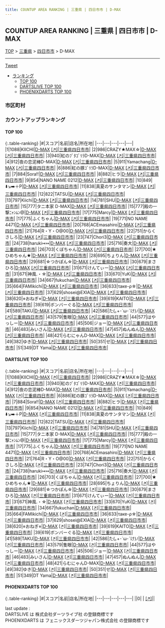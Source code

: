 ```yaml
---
title: COUNTUP AREA RANKING | 三重県 | 四日市市 | D-MAX
---
```

## COUNTUP AREA RANKING | 三重県 | 四日市市 | D-MAX

[TOP](/darts/rank/) > [三重県](/darts/rank/三重県/) > [四日市市](/darts/rank/三重県/四日市市/) > D-MAX

___

<a href="https://twitter.com/share?ref_src=twsrc%5Etfw" data-text="COUNTUP AREA RANKING | 三重県四日市市D-MAX" class="twitter-share-button" data-hashtags="DARTSLIVE,PHOENIXDARTS,darts,ダーツ" data-show-count="false">Tweet</a>

* [ランキング](#カウントアップランキング)
    * [TOP 100](#top-100)
    * [DARTSLIVE TOP 100](#dartslive-top-100)
    * [PHOENIXDARTS TOP 100](#phoenixdarts-top-100)

### 市区町村

<ul>

</ul>

### カウントアップランキング

#### TOP 100



{:.table-ranking}
|#|スコア|名前|店名|所在地|
|---|---|---|---|---|
|1|1088|<span class="rank-name-dl">KIICHI</span>|<a href="/darts/rank/shops/85a7641749fd43860d9b047a20a7ba1e.html">D-MAX</a> <a href="https://search.dartslive.com/jp/shop/85a7641749fd43860d9b047a20a7ba1e">[↗]</a>|<a href="/darts/rank/三重県/四日市市">三重県四日市市</a>|
|2|986|<span class="rank-name-dl">CRAZY★MAX☆</span>|<a href="/darts/rank/shops/85a7641749fd43860d9b047a20a7ba1e.html">D-MAX</a> <a href="https://search.dartslive.com/jp/shop/85a7641749fd43860d9b047a20a7ba1e">[↗]</a>|<a href="/darts/rank/三重県/四日市市">三重県四日市市</a>|
|3|940|<span class="rank-name-dl">紅のﾌﾞﾀｺﾞﾘﾗD-MAX</span>|<a href="/darts/rank/shops/85a7641749fd43860d9b047a20a7ba1e.html">D-MAX</a> <a href="https://search.dartslive.com/jp/shop/85a7641749fd43860d9b047a20a7ba1e">[↗]</a>|<a href="/darts/rank/三重県/四日市市">三重県四日市市</a>|
|4|912|<span class="rank-name-dl">夜の恋泥棒D-MAX</span>|<a href="/darts/rank/shops/85a7641749fd43860d9b047a20a7ba1e.html">D-MAX</a> <a href="https://search.dartslive.com/jp/shop/85a7641749fd43860d9b047a20a7ba1e">[↗]</a>|<a href="/darts/rank/三重県/四日市市">三重県四日市市</a>|
|5|911|<span class="rank-name-dl">Yamachang</span>|<a href="/darts/rank/shops/85a7641749fd43860d9b047a20a7ba1e.html">D-MAX</a> <a href="https://search.dartslive.com/jp/shop/85a7641749fd43860d9b047a20a7ba1e">[↗]</a>|<a href="/darts/rank/三重県/四日市市">三重県四日市市</a>|
|6|886|<span class="rank-name-dl">紅の豚ｺﾞﾘﾗD-MAX</span>|<a href="/darts/rank/shops/85a7641749fd43860d9b047a20a7ba1e.html">D-MAX</a> <a href="https://search.dartslive.com/jp/shop/85a7641749fd43860d9b047a20a7ba1e">[↗]</a>|<a href="/darts/rank/三重県/四日市市">三重県四日市市</a>|
|7|884|<span class="rank-name-dl">Sora‼︎</span>|<a href="/darts/rank/shops/85a7641749fd43860d9b047a20a7ba1e.html">D-MAX</a> <a href="https://search.dartslive.com/jp/shop/85a7641749fd43860d9b047a20a7ba1e">[↗]</a>|<a href="/darts/rank/三重県/四日市市">三重県四日市市</a>|
|8|882|<span class="rank-name-dl">ヒラ</span>|<a href="/darts/rank/shops/85a7641749fd43860d9b047a20a7ba1e.html">D-MAX</a> <a href="https://search.dartslive.com/jp/shop/85a7641749fd43860d9b047a20a7ba1e">[↗]</a>|<a href="/darts/rank/三重県/四日市市">三重県四日市市</a>|
|9|854|<span class="rank-name-dl">NANO NAME 0212</span>|<a href="/darts/rank/shops/85a7641749fd43860d9b047a20a7ba1e.html">D-MAX</a> <a href="https://search.dartslive.com/jp/shop/85a7641749fd43860d9b047a20a7ba1e">[↗]</a>|<a href="/darts/rank/三重県/四日市市">三重県四日市市</a>|
|10|849|<span class="rank-name-dl">⬇️↘️➡️＋P</span>|<a href="/darts/rank/shops/85a7641749fd43860d9b047a20a7ba1e.html">D-MAX</a> <a href="https://search.dartslive.com/jp/shop/85a7641749fd43860d9b047a20a7ba1e">[↗]</a>|<a href="/darts/rank/三重県/四日市市">三重県四日市市</a>|
|11|838|<span class="rank-name-dl">真夏のサンタマン</span>|<a href="/darts/rank/shops/85a7641749fd43860d9b047a20a7ba1e.html">D-MAX</a> <a href="https://search.dartslive.com/jp/shop/85a7641749fd43860d9b047a20a7ba1e">[↗]</a>|<a href="/darts/rank/三重県/四日市市">三重県四日市市</a>|
|12|822|<span class="rank-name-dl">TATSU</span>|<a href="/darts/rank/shops/85a7641749fd43860d9b047a20a7ba1e.html">D-MAX</a> <a href="https://search.dartslive.com/jp/shop/85a7641749fd43860d9b047a20a7ba1e">[↗]</a>|<a href="/darts/rank/三重県/四日市市">三重県四日市市</a>|
|13|797|<span class="rank-name-dl">Kiichi</span>|<a href="/darts/rank/shops/85a7641749fd43860d9b047a20a7ba1e.html">D-MAX</a> <a href="https://search.dartslive.com/jp/shop/85a7641749fd43860d9b047a20a7ba1e">[↗]</a>|<a href="/darts/rank/三重県/四日市市">三重県四日市市</a>|
|14|781|<span class="rank-name-dl">SHU</span>|<a href="/darts/rank/shops/85a7641749fd43860d9b047a20a7ba1e.html">D-MAX</a> <a href="https://search.dartslive.com/jp/shop/85a7641749fd43860d9b047a20a7ba1e">[↗]</a>|<a href="/darts/rank/三重県/四日市市">三重県四日市市</a>|
|15|777|<span class="rank-name-dl">タニ本家 D-MAX</span>|<a href="/darts/rank/shops/85a7641749fd43860d9b047a20a7ba1e.html">D-MAX</a> <a href="https://search.dartslive.com/jp/shop/85a7641749fd43860d9b047a20a7ba1e">[↗]</a>|<a href="/darts/rank/三重県/四日市市">三重県四日市市</a>|
|15|777|<span class="rank-name-dl">殿の一撃ﾆｬﾝﾑﾝ@</span>|<a href="/darts/rank/shops/85a7641749fd43860d9b047a20a7ba1e.html">D-MAX</a> <a href="https://search.dartslive.com/jp/shop/85a7641749fd43860d9b047a20a7ba1e">[↗]</a>|<a href="/darts/rank/三重県/四日市市">三重県四日市市</a>|
|17|775|<span class="rank-name-dl">Marcy</span>|<a href="/darts/rank/shops/85a7641749fd43860d9b047a20a7ba1e.html">D-MAX</a> <a href="https://search.dartslive.com/jp/shop/85a7641749fd43860d9b047a20a7ba1e">[↗]</a>|<a href="/darts/rank/三重県/四日市市">三重県四日市市</a>|
|17|775|<span class="rank-name-dl">ふくちゃん</span>|<a href="/darts/rank/shops/85a7641749fd43860d9b047a20a7ba1e.html">D-MAX</a> <a href="https://search.dartslive.com/jp/shop/85a7641749fd43860d9b047a20a7ba1e">[↗]</a>|<a href="/darts/rank/三重県/四日市市">三重県四日市市</a>|
|19|771|<span class="rank-name-dl">NO NAME 4471</span>|<a href="/darts/rank/shops/85a7641749fd43860d9b047a20a7ba1e.html">D-MAX</a> <a href="https://search.dartslive.com/jp/shop/85a7641749fd43860d9b047a20a7ba1e">[↗]</a>|<a href="/darts/rank/三重県/四日市市">三重県四日市市</a>|
|20|768|<span class="rank-name-dl">ACEmasahiro</span>|<a href="/darts/rank/shops/85a7641749fd43860d9b047a20a7ba1e.html">D-MAX</a> <a href="https://search.dartslive.com/jp/shop/85a7641749fd43860d9b047a20a7ba1e">[↗]</a>|<a href="/darts/rank/三重県/四日市市">三重県四日市市</a>|
|21|764|<span class="rank-name-dl">R・Y・O@00</span>|<a href="/darts/rank/shops/85a7641749fd43860d9b047a20a7ba1e.html">D-MAX</a> <a href="https://search.dartslive.com/jp/shop/85a7641749fd43860d9b047a20a7ba1e">[↗]</a>|<a href="/darts/rank/三重県/四日市市">三重県四日市市</a>|
|22|751|<span class="rank-name-dl">からくさしろ</span>|<a href="/darts/rank/shops/85a7641749fd43860d9b047a20a7ba1e.html">D-MAX</a> <a href="https://search.dartslive.com/jp/shop/85a7641749fd43860d9b047a20a7ba1e">[↗]</a>|<a href="/darts/rank/三重県/四日市市">三重県四日市市</a>|
|23|747|<span class="rank-name-dl">Chori3</span>|<a href="/darts/rank/shops/85a7641749fd43860d9b047a20a7ba1e.html">D-MAX</a> <a href="https://search.dartslive.com/jp/shop/85a7641749fd43860d9b047a20a7ba1e">[↗]</a>|<a href="/darts/rank/三重県/四日市市">三重県四日市市</a>|
|24|738|<span class="rank-name-dl">haruki↣↣</span>|<a href="/darts/rank/shops/85a7641749fd43860d9b047a20a7ba1e.html">D-MAX</a> <a href="https://search.dartslive.com/jp/shop/85a7641749fd43860d9b047a20a7ba1e">[↗]</a>|<a href="/darts/rank/三重県/四日市市">三重県四日市市</a>|
|25|716|<span class="rank-name-dl">奏大</span>|<a href="/darts/rank/shops/85a7641749fd43860d9b047a20a7ba1e.html">D-MAX</a> <a href="https://search.dartslive.com/jp/shop/85a7641749fd43860d9b047a20a7ba1e">[↗]</a>|<a href="/darts/rank/三重県/四日市市">三重県四日市市</a>|
|26|703|<span class="rank-name-dl">くぼちゃん</span>|<a href="/darts/rank/shops/85a7641749fd43860d9b047a20a7ba1e.html">D-MAX</a> <a href="https://search.dartslive.com/jp/shop/85a7641749fd43860d9b047a20a7ba1e">[↗]</a>|<a href="/darts/rank/三重県/四日市市">三重県四日市市</a>|
|27|700|<span class="rank-name-dl">★ひめちゃん★</span>|<a href="/darts/rank/shops/85a7641749fd43860d9b047a20a7ba1e.html">D-MAX</a> <a href="https://search.dartslive.com/jp/shop/85a7641749fd43860d9b047a20a7ba1e">[↗]</a>|<a href="/darts/rank/三重県/四日市市">三重県四日市市</a>|
|28|695|<span class="rank-name-dl">ちょりん</span>|<a href="/darts/rank/shops/85a7641749fd43860d9b047a20a7ba1e.html">D-MAX</a> <a href="https://search.dartslive.com/jp/shop/85a7641749fd43860d9b047a20a7ba1e">[↗]</a>|<a href="/darts/rank/三重県/四日市市">三重県四日市市</a>|
|29|681|<span class="rank-name-dl">☆つかぽん☆</span>|<a href="/darts/rank/shops/85a7641749fd43860d9b047a20a7ba1e.html">D-MAX</a> <a href="https://search.dartslive.com/jp/shop/85a7641749fd43860d9b047a20a7ba1e">[↗]</a>|<a href="/darts/rank/三重県/四日市市">三重県四日市市</a>|
|30|679|<span class="rank-name-dl">まさひろ</span>|<a href="/darts/rank/shops/85a7641749fd43860d9b047a20a7ba1e.html">D-MAX</a> <a href="https://search.dartslive.com/jp/shop/85a7641749fd43860d9b047a20a7ba1e">[↗]</a>|<a href="/darts/rank/三重県/四日市市">三重県四日市市</a>|
|31|671|<span class="rank-name-dl">けんてぃー</span>|<a href="/darts/rank/shops/85a7641749fd43860d9b047a20a7ba1e.html">D-MAX</a> <a href="https://search.dartslive.com/jp/shop/85a7641749fd43860d9b047a20a7ba1e">[↗]</a>|<a href="/darts/rank/三重県/四日市市">三重県四日市市</a>|
|31|671|<span class="rank-name-dl">神風.・☆</span>|<a href="/darts/rank/shops/85a7641749fd43860d9b047a20a7ba1e.html">D-MAX</a> <a href="https://search.dartslive.com/jp/shop/85a7641749fd43860d9b047a20a7ba1e">[↗]</a>|<a href="/darts/rank/三重県/四日市市">三重県四日市市</a>|
|33|670|<span class="rank-name-dl">YuKi</span>|<a href="/darts/rank/shops/85a7641749fd43860d9b047a20a7ba1e.html">D-MAX</a> <a href="https://search.dartslive.com/jp/shop/85a7641749fd43860d9b047a20a7ba1e">[↗]</a>|<a href="/darts/rank/三重県/四日市市">三重県四日市市</a>|
|34|667|<span class="rank-name-dl">fukuchan</span>|<a href="/darts/rank/shops/85a7641749fd43860d9b047a20a7ba1e.html">D-MAX</a> <a href="https://search.dartslive.com/jp/shop/85a7641749fd43860d9b047a20a7ba1e">[↗]</a>|<a href="/darts/rank/三重県/四日市市">三重県四日市市</a>|
|35|664|<span class="rank-name-dl">FAMikichi</span>|<a href="/darts/rank/shops/85a7641749fd43860d9b047a20a7ba1e.html">D-MAX</a> <a href="https://search.dartslive.com/jp/shop/85a7641749fd43860d9b047a20a7ba1e">[↗]</a>|<a href="/darts/rank/三重県/四日市市">三重県四日市市</a>|
|36|633|<span class="rank-name-dl">τаке-ρ☆</span>|<a href="/darts/rank/shops/85a7641749fd43860d9b047a20a7ba1e.html">D-MAX</a> <a href="https://search.dartslive.com/jp/shop/85a7641749fd43860d9b047a20a7ba1e">[↗]</a>|<a href="/darts/rank/三重県/四日市市">三重県四日市市</a>|
|37|629|<span class="rank-name-dl">shosei@EXIA</span>|<a href="/darts/rank/shops/85a7641749fd43860d9b047a20a7ba1e.html">D-MAX</a> <a href="https://search.dartslive.com/jp/shop/85a7641749fd43860d9b047a20a7ba1e">[↗]</a>|<a href="/darts/rank/三重県/四日市市">三重県四日市市</a>|
|38|620|<span class="rank-name-dl">⭐︎おねぎ⭐︎</span>|<a href="/darts/rank/shops/85a7641749fd43860d9b047a20a7ba1e.html">D-MAX</a> <a href="https://search.dartslive.com/jp/shop/85a7641749fd43860d9b047a20a7ba1e">[↗]</a>|<a href="/darts/rank/三重県/四日市市">三重県四日市市</a>|
|39|619|<span class="rank-name-dl">KAITO</span>|<a href="/darts/rank/shops/85a7641749fd43860d9b047a20a7ba1e.html">D-MAX</a> <a href="https://search.dartslive.com/jp/shop/85a7641749fd43860d9b047a20a7ba1e">[↗]</a>|<a href="/darts/rank/三重県/四日市市">三重県四日市市</a>|
|39|619|<span class="rank-name-dl">ボンバーぐる</span>|<a href="/darts/rank/shops/85a7641749fd43860d9b047a20a7ba1e.html">D-MAX</a> <a href="https://search.dartslive.com/jp/shop/85a7641749fd43860d9b047a20a7ba1e">[↗]</a>|<a href="/darts/rank/三重県/四日市市">三重県四日市市</a>|
|41|589|<span class="rank-name-dl">TAKU</span>|<a href="/darts/rank/shops/85a7641749fd43860d9b047a20a7ba1e.html">D-MAX</a> <a href="https://search.dartslive.com/jp/shop/85a7641749fd43860d9b047a20a7ba1e">[↗]</a>|<a href="/darts/rank/三重県/四日市市">三重県四日市市</a>|
|42|586|<span class="rank-name-dl">た(｡+･`ω･´け)ﾉ</span>|<a href="/darts/rank/shops/85a7641749fd43860d9b047a20a7ba1e.html">D-MAX</a> <a href="https://search.dartslive.com/jp/shop/85a7641749fd43860d9b047a20a7ba1e">[↗]</a>|<a href="/darts/rank/三重県/四日市市">三重県四日市市</a>|
|43|579|<span class="rank-name-dl">隻眼</span>|<a href="/darts/rank/shops/85a7641749fd43860d9b047a20a7ba1e.html">D-MAX</a> <a href="https://search.dartslive.com/jp/shop/85a7641749fd43860d9b047a20a7ba1e">[↗]</a>|<a href="/darts/rank/三重県/四日市市">三重県四日市市</a>|
|44|577|<span class="rank-name-dl">はやっしー</span>|<a href="/darts/rank/shops/85a7641749fd43860d9b047a20a7ba1e.html">D-MAX</a> <a href="https://search.dartslive.com/jp/shop/85a7641749fd43860d9b047a20a7ba1e">[↗]</a>|<a href="/darts/rank/三重県/四日市市">三重県四日市市</a>|
|45|506|<span class="rank-name-dl">ジョー</span>|<a href="/darts/rank/shops/85a7641749fd43860d9b047a20a7ba1e.html">D-MAX</a> <a href="https://search.dartslive.com/jp/shop/85a7641749fd43860d9b047a20a7ba1e">[↗]</a>|<a href="/darts/rank/三重県/四日市市">三重県四日市市</a>|
|46|483|<span class="rank-name-dl">みいさん</span>|<a href="/darts/rank/shops/85a7641749fd43860d9b047a20a7ba1e.html">D-MAX</a> <a href="https://search.dartslive.com/jp/shop/85a7641749fd43860d9b047a20a7ba1e">[↗]</a>|<a href="/darts/rank/三重県/四日市市">三重県四日市市</a>|
|47|457|<span class="rank-name-dl">ぬんぬん</span>|<a href="/darts/rank/shops/85a7641749fd43860d9b047a20a7ba1e.html">D-MAX</a> <a href="https://search.dartslive.com/jp/shop/85a7641749fd43860d9b047a20a7ba1e">[↗]</a>|<a href="/darts/rank/三重県/四日市市">三重県四日市市</a>|
|48|421|<span class="rank-name-dl">らむにゃんD-MAX</span>|<a href="/darts/rank/shops/85a7641749fd43860d9b047a20a7ba1e.html">D-MAX</a> <a href="https://search.dartslive.com/jp/shop/85a7641749fd43860d9b047a20a7ba1e">[↗]</a>|<a href="/darts/rank/三重県/四日市市">三重県四日市市</a>|
|49|382|<span class="rank-name-dl">ゆき</span>|<a href="/darts/rank/shops/85a7641749fd43860d9b047a20a7ba1e.html">D-MAX</a> <a href="https://search.dartslive.com/jp/shop/85a7641749fd43860d9b047a20a7ba1e">[↗]</a>|<a href="/darts/rank/三重県/四日市市">三重県四日市市</a>|
|50|351|<span class="rank-name-dl">せ</span>|<a href="/darts/rank/shops/85a7641749fd43860d9b047a20a7ba1e.html">D-MAX</a> <a href="https://search.dartslive.com/jp/shop/85a7641749fd43860d9b047a20a7ba1e">[↗]</a>|<a href="/darts/rank/三重県/四日市市">三重県四日市市</a>|
|51|349|<span class="rank-name-dl">DT Yama</span>|<a href="/darts/rank/shops/85a7641749fd43860d9b047a20a7ba1e.html">D-MAX</a> <a href="https://search.dartslive.com/jp/shop/85a7641749fd43860d9b047a20a7ba1e">[↗]</a>|<a href="/darts/rank/三重県/四日市市">三重県四日市市</a>|


#### DARTSLIVE TOP 100



{:.table-ranking}
|#|スコア|名前|店名|所在地|
|---|---|---|---|---|
|1|1088|<span class="rank-name-dl">KIICHI</span>|<a href="/darts/rank/shops/85a7641749fd43860d9b047a20a7ba1e.html">D-MAX</a> <a href="https://search.dartslive.com/jp/shop/85a7641749fd43860d9b047a20a7ba1e">[↗]</a>|<a href="/darts/rank/三重県/四日市市">三重県四日市市</a>|
|2|986|<span class="rank-name-dl">CRAZY★MAX☆</span>|<a href="/darts/rank/shops/85a7641749fd43860d9b047a20a7ba1e.html">D-MAX</a> <a href="https://search.dartslive.com/jp/shop/85a7641749fd43860d9b047a20a7ba1e">[↗]</a>|<a href="/darts/rank/三重県/四日市市">三重県四日市市</a>|
|3|940|<span class="rank-name-dl">紅のﾌﾞﾀｺﾞﾘﾗD-MAX</span>|<a href="/darts/rank/shops/85a7641749fd43860d9b047a20a7ba1e.html">D-MAX</a> <a href="https://search.dartslive.com/jp/shop/85a7641749fd43860d9b047a20a7ba1e">[↗]</a>|<a href="/darts/rank/三重県/四日市市">三重県四日市市</a>|
|4|912|<span class="rank-name-dl">夜の恋泥棒D-MAX</span>|<a href="/darts/rank/shops/85a7641749fd43860d9b047a20a7ba1e.html">D-MAX</a> <a href="https://search.dartslive.com/jp/shop/85a7641749fd43860d9b047a20a7ba1e">[↗]</a>|<a href="/darts/rank/三重県/四日市市">三重県四日市市</a>|
|5|911|<span class="rank-name-dl">Yamachang</span>|<a href="/darts/rank/shops/85a7641749fd43860d9b047a20a7ba1e.html">D-MAX</a> <a href="https://search.dartslive.com/jp/shop/85a7641749fd43860d9b047a20a7ba1e">[↗]</a>|<a href="/darts/rank/三重県/四日市市">三重県四日市市</a>|
|6|886|<span class="rank-name-dl">紅の豚ｺﾞﾘﾗD-MAX</span>|<a href="/darts/rank/shops/85a7641749fd43860d9b047a20a7ba1e.html">D-MAX</a> <a href="https://search.dartslive.com/jp/shop/85a7641749fd43860d9b047a20a7ba1e">[↗]</a>|<a href="/darts/rank/三重県/四日市市">三重県四日市市</a>|
|7|884|<span class="rank-name-dl">Sora‼︎</span>|<a href="/darts/rank/shops/85a7641749fd43860d9b047a20a7ba1e.html">D-MAX</a> <a href="https://search.dartslive.com/jp/shop/85a7641749fd43860d9b047a20a7ba1e">[↗]</a>|<a href="/darts/rank/三重県/四日市市">三重県四日市市</a>|
|8|882|<span class="rank-name-dl">ヒラ</span>|<a href="/darts/rank/shops/85a7641749fd43860d9b047a20a7ba1e.html">D-MAX</a> <a href="https://search.dartslive.com/jp/shop/85a7641749fd43860d9b047a20a7ba1e">[↗]</a>|<a href="/darts/rank/三重県/四日市市">三重県四日市市</a>|
|9|854|<span class="rank-name-dl">NANO NAME 0212</span>|<a href="/darts/rank/shops/85a7641749fd43860d9b047a20a7ba1e.html">D-MAX</a> <a href="https://search.dartslive.com/jp/shop/85a7641749fd43860d9b047a20a7ba1e">[↗]</a>|<a href="/darts/rank/三重県/四日市市">三重県四日市市</a>|
|10|849|<span class="rank-name-dl">⬇️↘️➡️＋P</span>|<a href="/darts/rank/shops/85a7641749fd43860d9b047a20a7ba1e.html">D-MAX</a> <a href="https://search.dartslive.com/jp/shop/85a7641749fd43860d9b047a20a7ba1e">[↗]</a>|<a href="/darts/rank/三重県/四日市市">三重県四日市市</a>|
|11|838|<span class="rank-name-dl">真夏のサンタマン</span>|<a href="/darts/rank/shops/85a7641749fd43860d9b047a20a7ba1e.html">D-MAX</a> <a href="https://search.dartslive.com/jp/shop/85a7641749fd43860d9b047a20a7ba1e">[↗]</a>|<a href="/darts/rank/三重県/四日市市">三重県四日市市</a>|
|12|822|<span class="rank-name-dl">TATSU</span>|<a href="/darts/rank/shops/85a7641749fd43860d9b047a20a7ba1e.html">D-MAX</a> <a href="https://search.dartslive.com/jp/shop/85a7641749fd43860d9b047a20a7ba1e">[↗]</a>|<a href="/darts/rank/三重県/四日市市">三重県四日市市</a>|
|13|797|<span class="rank-name-dl">Kiichi</span>|<a href="/darts/rank/shops/85a7641749fd43860d9b047a20a7ba1e.html">D-MAX</a> <a href="https://search.dartslive.com/jp/shop/85a7641749fd43860d9b047a20a7ba1e">[↗]</a>|<a href="/darts/rank/三重県/四日市市">三重県四日市市</a>|
|14|781|<span class="rank-name-dl">SHU</span>|<a href="/darts/rank/shops/85a7641749fd43860d9b047a20a7ba1e.html">D-MAX</a> <a href="https://search.dartslive.com/jp/shop/85a7641749fd43860d9b047a20a7ba1e">[↗]</a>|<a href="/darts/rank/三重県/四日市市">三重県四日市市</a>|
|15|777|<span class="rank-name-dl">タニ本家 D-MAX</span>|<a href="/darts/rank/shops/85a7641749fd43860d9b047a20a7ba1e.html">D-MAX</a> <a href="https://search.dartslive.com/jp/shop/85a7641749fd43860d9b047a20a7ba1e">[↗]</a>|<a href="/darts/rank/三重県/四日市市">三重県四日市市</a>|
|15|777|<span class="rank-name-dl">殿の一撃ﾆｬﾝﾑﾝ@</span>|<a href="/darts/rank/shops/85a7641749fd43860d9b047a20a7ba1e.html">D-MAX</a> <a href="https://search.dartslive.com/jp/shop/85a7641749fd43860d9b047a20a7ba1e">[↗]</a>|<a href="/darts/rank/三重県/四日市市">三重県四日市市</a>|
|17|775|<span class="rank-name-dl">Marcy</span>|<a href="/darts/rank/shops/85a7641749fd43860d9b047a20a7ba1e.html">D-MAX</a> <a href="https://search.dartslive.com/jp/shop/85a7641749fd43860d9b047a20a7ba1e">[↗]</a>|<a href="/darts/rank/三重県/四日市市">三重県四日市市</a>|
|17|775|<span class="rank-name-dl">ふくちゃん</span>|<a href="/darts/rank/shops/85a7641749fd43860d9b047a20a7ba1e.html">D-MAX</a> <a href="https://search.dartslive.com/jp/shop/85a7641749fd43860d9b047a20a7ba1e">[↗]</a>|<a href="/darts/rank/三重県/四日市市">三重県四日市市</a>|
|19|771|<span class="rank-name-dl">NO NAME 4471</span>|<a href="/darts/rank/shops/85a7641749fd43860d9b047a20a7ba1e.html">D-MAX</a> <a href="https://search.dartslive.com/jp/shop/85a7641749fd43860d9b047a20a7ba1e">[↗]</a>|<a href="/darts/rank/三重県/四日市市">三重県四日市市</a>|
|20|768|<span class="rank-name-dl">ACEmasahiro</span>|<a href="/darts/rank/shops/85a7641749fd43860d9b047a20a7ba1e.html">D-MAX</a> <a href="https://search.dartslive.com/jp/shop/85a7641749fd43860d9b047a20a7ba1e">[↗]</a>|<a href="/darts/rank/三重県/四日市市">三重県四日市市</a>|
|21|764|<span class="rank-name-dl">R・Y・O@00</span>|<a href="/darts/rank/shops/85a7641749fd43860d9b047a20a7ba1e.html">D-MAX</a> <a href="https://search.dartslive.com/jp/shop/85a7641749fd43860d9b047a20a7ba1e">[↗]</a>|<a href="/darts/rank/三重県/四日市市">三重県四日市市</a>|
|22|751|<span class="rank-name-dl">からくさしろ</span>|<a href="/darts/rank/shops/85a7641749fd43860d9b047a20a7ba1e.html">D-MAX</a> <a href="https://search.dartslive.com/jp/shop/85a7641749fd43860d9b047a20a7ba1e">[↗]</a>|<a href="/darts/rank/三重県/四日市市">三重県四日市市</a>|
|23|747|<span class="rank-name-dl">Chori3</span>|<a href="/darts/rank/shops/85a7641749fd43860d9b047a20a7ba1e.html">D-MAX</a> <a href="https://search.dartslive.com/jp/shop/85a7641749fd43860d9b047a20a7ba1e">[↗]</a>|<a href="/darts/rank/三重県/四日市市">三重県四日市市</a>|
|24|738|<span class="rank-name-dl">haruki↣↣</span>|<a href="/darts/rank/shops/85a7641749fd43860d9b047a20a7ba1e.html">D-MAX</a> <a href="https://search.dartslive.com/jp/shop/85a7641749fd43860d9b047a20a7ba1e">[↗]</a>|<a href="/darts/rank/三重県/四日市市">三重県四日市市</a>|
|25|716|<span class="rank-name-dl">奏大</span>|<a href="/darts/rank/shops/85a7641749fd43860d9b047a20a7ba1e.html">D-MAX</a> <a href="https://search.dartslive.com/jp/shop/85a7641749fd43860d9b047a20a7ba1e">[↗]</a>|<a href="/darts/rank/三重県/四日市市">三重県四日市市</a>|
|26|703|<span class="rank-name-dl">くぼちゃん</span>|<a href="/darts/rank/shops/85a7641749fd43860d9b047a20a7ba1e.html">D-MAX</a> <a href="https://search.dartslive.com/jp/shop/85a7641749fd43860d9b047a20a7ba1e">[↗]</a>|<a href="/darts/rank/三重県/四日市市">三重県四日市市</a>|
|27|700|<span class="rank-name-dl">★ひめちゃん★</span>|<a href="/darts/rank/shops/85a7641749fd43860d9b047a20a7ba1e.html">D-MAX</a> <a href="https://search.dartslive.com/jp/shop/85a7641749fd43860d9b047a20a7ba1e">[↗]</a>|<a href="/darts/rank/三重県/四日市市">三重県四日市市</a>|
|28|695|<span class="rank-name-dl">ちょりん</span>|<a href="/darts/rank/shops/85a7641749fd43860d9b047a20a7ba1e.html">D-MAX</a> <a href="https://search.dartslive.com/jp/shop/85a7641749fd43860d9b047a20a7ba1e">[↗]</a>|<a href="/darts/rank/三重県/四日市市">三重県四日市市</a>|
|29|681|<span class="rank-name-dl">☆つかぽん☆</span>|<a href="/darts/rank/shops/85a7641749fd43860d9b047a20a7ba1e.html">D-MAX</a> <a href="https://search.dartslive.com/jp/shop/85a7641749fd43860d9b047a20a7ba1e">[↗]</a>|<a href="/darts/rank/三重県/四日市市">三重県四日市市</a>|
|30|679|<span class="rank-name-dl">まさひろ</span>|<a href="/darts/rank/shops/85a7641749fd43860d9b047a20a7ba1e.html">D-MAX</a> <a href="https://search.dartslive.com/jp/shop/85a7641749fd43860d9b047a20a7ba1e">[↗]</a>|<a href="/darts/rank/三重県/四日市市">三重県四日市市</a>|
|31|671|<span class="rank-name-dl">けんてぃー</span>|<a href="/darts/rank/shops/85a7641749fd43860d9b047a20a7ba1e.html">D-MAX</a> <a href="https://search.dartslive.com/jp/shop/85a7641749fd43860d9b047a20a7ba1e">[↗]</a>|<a href="/darts/rank/三重県/四日市市">三重県四日市市</a>|
|31|671|<span class="rank-name-dl">神風.・☆</span>|<a href="/darts/rank/shops/85a7641749fd43860d9b047a20a7ba1e.html">D-MAX</a> <a href="https://search.dartslive.com/jp/shop/85a7641749fd43860d9b047a20a7ba1e">[↗]</a>|<a href="/darts/rank/三重県/四日市市">三重県四日市市</a>|
|33|670|<span class="rank-name-dl">YuKi</span>|<a href="/darts/rank/shops/85a7641749fd43860d9b047a20a7ba1e.html">D-MAX</a> <a href="https://search.dartslive.com/jp/shop/85a7641749fd43860d9b047a20a7ba1e">[↗]</a>|<a href="/darts/rank/三重県/四日市市">三重県四日市市</a>|
|34|667|<span class="rank-name-dl">fukuchan</span>|<a href="/darts/rank/shops/85a7641749fd43860d9b047a20a7ba1e.html">D-MAX</a> <a href="https://search.dartslive.com/jp/shop/85a7641749fd43860d9b047a20a7ba1e">[↗]</a>|<a href="/darts/rank/三重県/四日市市">三重県四日市市</a>|
|35|664|<span class="rank-name-dl">FAMikichi</span>|<a href="/darts/rank/shops/85a7641749fd43860d9b047a20a7ba1e.html">D-MAX</a> <a href="https://search.dartslive.com/jp/shop/85a7641749fd43860d9b047a20a7ba1e">[↗]</a>|<a href="/darts/rank/三重県/四日市市">三重県四日市市</a>|
|36|633|<span class="rank-name-dl">τаке-ρ☆</span>|<a href="/darts/rank/shops/85a7641749fd43860d9b047a20a7ba1e.html">D-MAX</a> <a href="https://search.dartslive.com/jp/shop/85a7641749fd43860d9b047a20a7ba1e">[↗]</a>|<a href="/darts/rank/三重県/四日市市">三重県四日市市</a>|
|37|629|<span class="rank-name-dl">shosei@EXIA</span>|<a href="/darts/rank/shops/85a7641749fd43860d9b047a20a7ba1e.html">D-MAX</a> <a href="https://search.dartslive.com/jp/shop/85a7641749fd43860d9b047a20a7ba1e">[↗]</a>|<a href="/darts/rank/三重県/四日市市">三重県四日市市</a>|
|38|620|<span class="rank-name-dl">⭐︎おねぎ⭐︎</span>|<a href="/darts/rank/shops/85a7641749fd43860d9b047a20a7ba1e.html">D-MAX</a> <a href="https://search.dartslive.com/jp/shop/85a7641749fd43860d9b047a20a7ba1e">[↗]</a>|<a href="/darts/rank/三重県/四日市市">三重県四日市市</a>|
|39|619|<span class="rank-name-dl">KAITO</span>|<a href="/darts/rank/shops/85a7641749fd43860d9b047a20a7ba1e.html">D-MAX</a> <a href="https://search.dartslive.com/jp/shop/85a7641749fd43860d9b047a20a7ba1e">[↗]</a>|<a href="/darts/rank/三重県/四日市市">三重県四日市市</a>|
|39|619|<span class="rank-name-dl">ボンバーぐる</span>|<a href="/darts/rank/shops/85a7641749fd43860d9b047a20a7ba1e.html">D-MAX</a> <a href="https://search.dartslive.com/jp/shop/85a7641749fd43860d9b047a20a7ba1e">[↗]</a>|<a href="/darts/rank/三重県/四日市市">三重県四日市市</a>|
|41|589|<span class="rank-name-dl">TAKU</span>|<a href="/darts/rank/shops/85a7641749fd43860d9b047a20a7ba1e.html">D-MAX</a> <a href="https://search.dartslive.com/jp/shop/85a7641749fd43860d9b047a20a7ba1e">[↗]</a>|<a href="/darts/rank/三重県/四日市市">三重県四日市市</a>|
|42|586|<span class="rank-name-dl">た(｡+･`ω･´け)ﾉ</span>|<a href="/darts/rank/shops/85a7641749fd43860d9b047a20a7ba1e.html">D-MAX</a> <a href="https://search.dartslive.com/jp/shop/85a7641749fd43860d9b047a20a7ba1e">[↗]</a>|<a href="/darts/rank/三重県/四日市市">三重県四日市市</a>|
|43|579|<span class="rank-name-dl">隻眼</span>|<a href="/darts/rank/shops/85a7641749fd43860d9b047a20a7ba1e.html">D-MAX</a> <a href="https://search.dartslive.com/jp/shop/85a7641749fd43860d9b047a20a7ba1e">[↗]</a>|<a href="/darts/rank/三重県/四日市市">三重県四日市市</a>|
|44|577|<span class="rank-name-dl">はやっしー</span>|<a href="/darts/rank/shops/85a7641749fd43860d9b047a20a7ba1e.html">D-MAX</a> <a href="https://search.dartslive.com/jp/shop/85a7641749fd43860d9b047a20a7ba1e">[↗]</a>|<a href="/darts/rank/三重県/四日市市">三重県四日市市</a>|
|45|506|<span class="rank-name-dl">ジョー</span>|<a href="/darts/rank/shops/85a7641749fd43860d9b047a20a7ba1e.html">D-MAX</a> <a href="https://search.dartslive.com/jp/shop/85a7641749fd43860d9b047a20a7ba1e">[↗]</a>|<a href="/darts/rank/三重県/四日市市">三重県四日市市</a>|
|46|483|<span class="rank-name-dl">みいさん</span>|<a href="/darts/rank/shops/85a7641749fd43860d9b047a20a7ba1e.html">D-MAX</a> <a href="https://search.dartslive.com/jp/shop/85a7641749fd43860d9b047a20a7ba1e">[↗]</a>|<a href="/darts/rank/三重県/四日市市">三重県四日市市</a>|
|47|457|<span class="rank-name-dl">ぬんぬん</span>|<a href="/darts/rank/shops/85a7641749fd43860d9b047a20a7ba1e.html">D-MAX</a> <a href="https://search.dartslive.com/jp/shop/85a7641749fd43860d9b047a20a7ba1e">[↗]</a>|<a href="/darts/rank/三重県/四日市市">三重県四日市市</a>|
|48|421|<span class="rank-name-dl">らむにゃんD-MAX</span>|<a href="/darts/rank/shops/85a7641749fd43860d9b047a20a7ba1e.html">D-MAX</a> <a href="https://search.dartslive.com/jp/shop/85a7641749fd43860d9b047a20a7ba1e">[↗]</a>|<a href="/darts/rank/三重県/四日市市">三重県四日市市</a>|
|49|382|<span class="rank-name-dl">ゆき</span>|<a href="/darts/rank/shops/85a7641749fd43860d9b047a20a7ba1e.html">D-MAX</a> <a href="https://search.dartslive.com/jp/shop/85a7641749fd43860d9b047a20a7ba1e">[↗]</a>|<a href="/darts/rank/三重県/四日市市">三重県四日市市</a>|
|50|351|<span class="rank-name-dl">せ</span>|<a href="/darts/rank/shops/85a7641749fd43860d9b047a20a7ba1e.html">D-MAX</a> <a href="https://search.dartslive.com/jp/shop/85a7641749fd43860d9b047a20a7ba1e">[↗]</a>|<a href="/darts/rank/三重県/四日市市">三重県四日市市</a>|
|51|349|<span class="rank-name-dl">DT Yama</span>|<a href="/darts/rank/shops/85a7641749fd43860d9b047a20a7ba1e.html">D-MAX</a> <a href="https://search.dartslive.com/jp/shop/85a7641749fd43860d9b047a20a7ba1e">[↗]</a>|<a href="/darts/rank/三重県/四日市市">三重県四日市市</a>|


#### PHOENIXDARTS TOP 100



{:.table-ranking}
|#|スコア|名前|店名|所在地|
|---|---|---|---|---|
||0|<span class="rank-name-dl"> </span>|<a href="/darts/rank/shops/.html"></a> <a href="">[↗]</a>|<a href="/darts/rank//"></a>|


<div class="footer border-top border-gray-light mt-5 pt-3 text-right text-gray">
    last update : <span style="font-weight: italic" id="foot_last_modified"></span><br />
    DARTSLIVE は 株式会社ダーツライブ社 の登録商標です<br />
    PHOENIXDARTS は フェニックスダーツジャパン株式会社 の登録商標です<br />
</div>

<script src="https://cdnjs.cloudflare.com/ajax/libs/jquery.tablesorter/2.31.3/js/jquery.tablesorter.min.js" integrity="sha512-qzgd5cYSZcosqpzpn7zF2ZId8f/8CHmFKZ8j7mU4OUXTNRd5g+ZHBPsgKEwoqxCtdQvExE5LprwwPAgoicguNg==" crossorigin="anonymous" referrerpolicy="no-referrer"></script>
<link rel="stylesheet" href="https://cdnjs.cloudflare.com/ajax/libs/jquery.tablesorter/2.31.3/css/theme.default.min.css" integrity="sha512-wghhOJkjQX0Lh3NSWvNKeZ0ZpNn+SPVXX1Qyc9OCaogADktxrBiBdKGDoqVUOyhStvMBmJQ8ZdMHiR3wuEq8+w==" crossorigin="anonymous" referrerpolicy="no-referrer" />
<script>
$(function() {
    $(".table-ranking").tablesorter({sortList:[[0, 0]]});
    $("#foot_last_modified").text(formatDate(new Date(document.lastModified), 'yyyy-MM-dd HH:mm:ss'));
});
</script>

<script async src="https://platform.twitter.com/widgets.js" charset="utf-8"></script>
